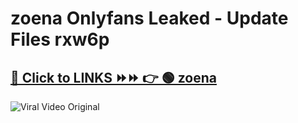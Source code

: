 
 # zoena Onlyfans Leaked - Update Files rxw6p

## <h2><a href="https://clipsfans.com/zoena&ref=git">🔗 Click to LINKS ⏩⏩ 👉 🟢 zoena </a></h2>

<a href="https://clipsfans.com/zoena&ref=git" rel="nofollow" data-target="animated-image.originalLink"><img src="https://i.ibb.co.com/xMMVF88/686577567.gif" alt="Viral Video Original" style="max-width: 100%; display: inline-block;" data-target="animated-image.originalImage"></a>

